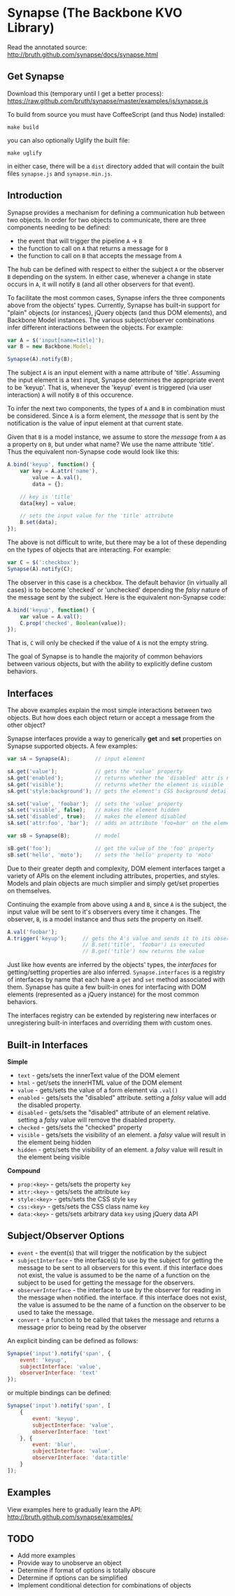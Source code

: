 Synapse (The Backbone KVO Library)
==================================

Read the annotated source: http://bruth.github.com/synapse/docs/synapse.html

Get Synapse
-----------
Download this (temporary until I get a better process):
https://raw.github.com/bruth/synapse/master/examples/js/synapse.js

To build from source you must have CoffeeScript (and thus Node)
installed:

```
make build
```

you can also optionally Uglify the built file:

```
make uglify
```

in either case, there will be a ``dist`` directory added that will
contain the built files ``synapse.js`` and ``synapse.min.js``.

Introduction
------------
Synapse provides a mechanism for defining a communication hub between two
objects. In order for two objects to communicate, there are three components
needing to be defined:

* the event that will trigger the pipeline ``A`` -> ``B``
* the function to call on ``A`` that returns a message for ``B``
* the function to call on ``B`` that accepts the message from ``A``

The hub can be defined with respect to either the subject ``A`` or the observer
``B`` depending on the system. In either case, whenever a change in state occurs
in ``A``, it will notify ``B`` (and all other observers for that event).

To facilitate the most common cases, Synapse infers the three components above
from the objects' types. Currently, Synapse has built-in support for "plain"
objects (or instances), jQuery objects (and thus DOM elements), and Backbone
Model instances. The various subject/observer combinations infer different
interactions between the objects. For example:

```javascript
var A = $('input[name=title]');
var B = new Backbone.Model;

Synapse(A).notify(B);
```

The subject ``A`` is an input element with a name attribute of 'title'.
Assuming the input element is a text input, Synapse determines the appropriate
event to be 'keyup'. That is, whenever the 'keyup' event is triggered (via user
interaction) ``A`` will notify ``B`` of this occurence.

To infer the next two components, the types of ``A`` and ``B`` in combination
must be considered. Since ``A`` is a form element, the *message* that is
sent by the notification is the value of input element at that current state.

Given that ``B`` is a model instance, we assume to store the *message* from
``A`` as a property on ``B``, but under what name? We use the name attribute
'title'. Thus the equivalent non-Synapse code would look like this:

```javascript
A.bind('keyup', function() {
    var key = A.attr('name'),
        value = A.val(),
        data = {};

    // key is 'title'
    data[key] = value;

    // sets the input value for the 'title' attribute
    B.set(data);
});
```

The above is not difficult to write, but there may be a lot of these depending
on the types of objects that are interacting. For example:

```javascript
var C = $(':checkbox');
Synapse(A).notify(C);
```

The observer in this case is a checkbox. The default behavior (in virtually all
cases) is to become 'checked' or 'unchecked' depending the *falsy* nature of
the message sent by the subject. Here is the equivalent non-Synapse code:

```javascript
A.bind('keyup', function() {
    var value = A.val();
    C.prop('checked', Boolean(value));
});
```

That is, ``C`` will only be checked if the value of ``A`` is not the empty
string.

The goal of Synapse is to handle the majority of common behaviors between
various objects, but with the ability to explicitly define custom
behaviors.


Interfaces
----------
The above examples explain the most simple interactions between two objects.
But how does each object return or accept a message from the other object?

Synapse interfaces provide a way to generically **get** and **set** properties
on Synapse supported objects. A few examples:

```javascript
var sA = Synapse(A);        // input element

sA.get('value');            // gets the 'value' property
sA.get('enabled');          // returns whether the 'disabled' attr is not set
sA.get('visible');          // returns whether the element is visible
sA.get('style:background'); // gets the element's CSS background details

sA.set('value', 'foobar');  // sets the 'value' property
sA.set('visible', false);   // makes the element hidden
sA.set('disabled', true);   // makes the element disabled
sA.set('attr:foo', 'bar');  // adds an attribute 'foo=bar' on the element

var sB = Synapse(B);        // model

sB.get('foo');              // get the value of the 'foo' property
sB.set('hello', 'moto');    // sets the 'hello' property to 'moto'
```

Due to their greater depth and complexity, DOM element interfaces target
a variety of APIs on the element including attributes, properties, and styles.
Models and plain objects are much simplier and simply get/set properties
on themselves.

Continuing the example from above using ``A`` and ``B``, since ``A`` is the
subject, the input value will be sent to it's observers every time it changes.
The observer, ``B``, is a model instance and thus *sets* the property on
itself.

```javascript
A.val('foobar');
A.trigger('keyup');     // gets the A's value and sends it to its observers
                        // B.set('title', 'foobar') is executed
                        // B.get('title') now returns the value
```

Just like how events are inferred by the objects' types, the *interfaces*
for getting/setting properties are also inferred. ``Synapse.interfaces``
is a registry of interfaces by name that each have a ``get`` and ``set``
method associated with them. Synapse has quite a few built-in ones for
interfacing with DOM elements (represented as a jQuery instance) for the
most common behaviors.

The interfaces registry can be extended by registering new interfaces or
unregistering built-in interfaces and overriding them with custom ones.

Built-in Interfaces
-------------------

**Simple**

* ``text`` - gets/sets the innerText value of the DOM element
* ``html`` - get/sets the innerHTML value of the DOM element
* ``value`` - gets/sets the value of a form element via ``.val()``
* ``enabled`` - gets/sets the "disabled" attribute. setting a *falsy* value
will add the disabled property.
* ``disabled`` - gets/sets the "disabled" attribute of an element relative.
setting a *falsy* value will remove the disabled property.
* ``checked`` - gets/sets the "checked" property
* ``visible`` - gets/sets the visibility of an element. a *falsy* value will
result in the element being hidden
* ``hidden`` - gets/sets the visibility of an element. a *falsy* value will
result in the element being visible

**Compound**

* ``prop:<key>`` - gets/sets the property ``key``
* ``attr:<key>`` - gets/sets the attribute ``key``
* ``style:<key>`` - gets/sets the CSS style ``key``
* ``css:<key>`` - gets/sets the CSS class name ``key``
* ``data:<key>`` - gets/sets arbitrary data ``key`` using jQuery data API

Subject/Observer Options
------------------------

* ``event`` - the event(s) that will trigger the notification by the subject
* ``subjectInterface`` - the interface(s) to use by the subject for getting the
message to be sent to all observers for this event. if this interface does not
exist, the value is assumed to be the name of a function on the subject to be
used for getting the message for the observers.
* ``observerInterface`` - the interface to use by the observer for reading in
the message when notified. the interface. if this interface does not
exist, the value is assumed to be the name of a function on the observer to be
used to take the message.
* ``convert`` - a function to be called that takes the message and returns
a message prior to being read by the observer

An explicit binding can be defined as follows:

```javascript
Synapse('input').notify('span', {
    event: 'keyup',
    subjectInterface: 'value',
    observerInterface: 'text'
});
```

or multiple bindings can be defined:

```javascript
Synapse('input').notify('span', [
    {
        event: 'keyup',
        subjectInterface: 'value',
        observerInterface: 'text'
    }, {
        event: 'blur',
        subjectInterface: 'value',
        observerInterface: 'data:title'
    }
]);
```

Examples
--------
View examples here to gradually learn the API:
http://bruth.github.com/synapse/examples/


TODO
----
* Add more examples
* Provide way to unobserve an object
* Determine if format of options is totally obscure
* Determine if options can be simplified
* Implement conditional detection for combinations of objects
